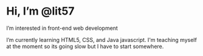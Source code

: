 <h1> Hi, I’m @lit57 </h1>
 <p>  I’m interested in front-end web development</p> 
 <p> I’m currently learning HTML5, CSS, and Java javascript. I'm teaching myself at the moment so its going slow but I have to 
start somewhere.</P>

<!---
lit57/lit57 is a ✨ special ✨ repository because its `README.md` (this file) appears on your GitHub profile.
You can click the Preview link to take a look at your changes.
--->
